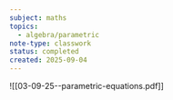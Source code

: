 ```yaml
---
subject: maths
topics:
  - algebra/parametric
note-type: classwork
status: completed
created: 2025-09-04
---
```

![[03-09-25--parametric-equations.pdf]]